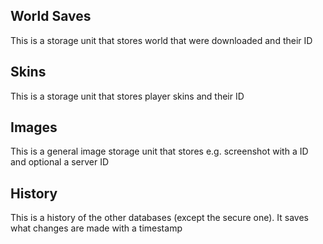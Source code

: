 
## World Saves

This is a storage unit that stores world that were downloaded and their ID

## Skins

This is a storage unit that stores player skins and their ID

## Images

This is a general image storage unit that stores e.g. screenshot with a ID and optional a server ID


## History

This is a history of the other databases (except the secure one).
It saves what changes are made with a timestamp


